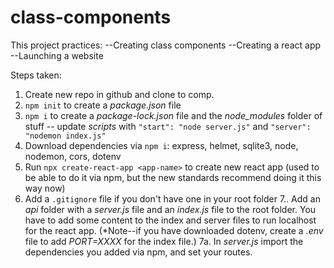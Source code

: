 # class-components

This project practices:
--Creating class components
--Creating a react app
--Launching a website


Steps taken:
1. Create new repo in github and clone to comp.
2. `npm init` to create a _package.json_ file
3. `npm i` to create a _package-lock.json_ file and the _node_modules_ folder of stuff -- update _scripts_ with `"start": "node server.js"` and `"server": "nodemon index.js"`
4. Download dependencies via `npm i`: express, helmet, sqlite3, node, nodemon, cors, dotenv
5. Run `npx create-react-app <app-name>` to create new react app (used to be able to do it via npm, but the new standards recommend doing it this way now)
6. Add a `.gitignore` file if you don't have one in your root folder
7.. Add an _api_ folder with a _server.js_ file and an _index.js_ file to the root folder. You have to add some content to the index and server files to run localhost for the react app. (*Note--if you have downloaded dotenv, create a _.env_ file to add _PORT=XXXX_ for the index file.)
    7a. In _server.js_ import the dependencies you added via npm, and set your routes.





